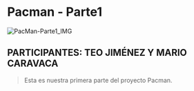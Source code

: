 # Pacman - Parte1
![PacMan-Parte1_IMG](https://user-images.githubusercontent.com/101286363/206873772-ffff9050-4df3-4474-94c7-3e91c089e359.PNG)


## PARTICIPANTES: **TEO JIMÉNEZ Y MARIO CARAVACA**
> Esta es nuestra primera parte del proyecto Pacman.
